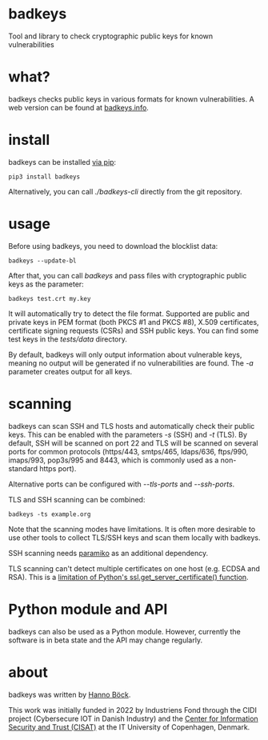 # badkeys

Tool and library to check cryptographic public keys for known vulnerabilities

# what?

badkeys checks public keys in various formats for known vulnerabilities. A web version
can be found at [badkeys.info](https://badkeys.info/).

# install

badkeys can be installed [via pip](https://pypi.org/project/badkeys/):
```
pip3 install badkeys
```

Alternatively, you can call _./badkeys-cli_ directly from the git repository.

# usage

Before using badkeys, you need to download the blocklist data:
```
badkeys --update-bl
```

After that, you can call _badkeys_ and pass files with cryptographic public keys as the
parameter:
```
badkeys test.crt my.key
```

It will automatically try to detect the file format. Supported are public and private
keys in PEM format (both PKCS #1 and PKCS #8), X.509 certificates, certificate signing
requests (CSRs) and SSH public keys. You can find some test keys in the _tests/data_
directory.

By default, badkeys will only output information about vulnerable keys, meaning no
output will be generated if no vulnerabilities are found. The _-a_ parameter creates
output for all keys.

# scanning

badkeys can scan SSH and TLS hosts and automatically check their public keys. This can
be enabled with the parameters _-s_ (SSH) and _-t_ (TLS). By default, SSH will be
scanned on port 22 and TLS will be scanned on several ports for common protocols
(https/443, smtps/465, ldaps/636, ftps/990, imaps/993, pop3s/995 and 8443, which is
commonly used as a non-standard https port).

Alternative ports can be configured with _--tls-ports_ and _--ssh-ports_.

TLS and SSH scanning can be combined:
```
badkeys -ts example.org
```

Note that the scanning modes have limitations. It is often more desirable to use other
tools to collect TLS/SSH keys and scan them locally with badkeys.

SSH scanning needs [paramiko](https://www.paramiko.org/) as an additional dependency.

TLS scanning can't detect multiple certificates on one host (e.g. ECDSA and RSA). This
is a [limitation of Python's ssl.get_server_certificate() function](
https://bugs.python.org/issue31892).

# Python module and API

badkeys can also be used as a Python module. However, currently the software is in beta
state and the API may change regularly.

# about

badkeys was written by [Hanno Böck](https://hboeck.de).

This work was initially funded in 2022 by Industriens Fond through the CIDI project
(Cybersecure IOT in Danish Industry) and the [Center for Information Security and Trust
(CISAT)](https://cisat.dk/) at the IT University of Copenhagen, Denmark.
